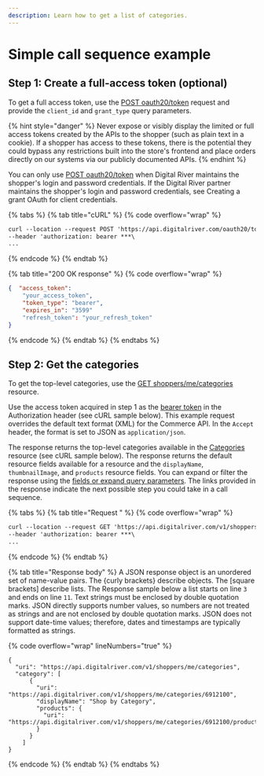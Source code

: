 ```yaml
---
description: Learn how to get a list of categories.
---
```


# Simple call sequence example

## Step 1: Create a full-access token (optional)

To get a full access token, use the [POST oauth20/token](https://www.digitalriver.com/docs/commerce-shopper-api/#tag/Token/paths/\~1oauth20\~1token%20\(ROPC\)/post) request and provide the `client_id` and `grant_type` query parameters.

{% hint style="danger" %}
Never expose or visibly display the limited or full access tokens created by the APIs to the shopper (such as plain text in a cookie). If a shopper has access to these tokens, there is the potential they could bypass any restrictions built into the store's frontend and place orders directly on our systems via our publicly documented APIs.
{% endhint %}

You can only use [POST oauth20/token](https://www.digitalriver.com/docs/commerce-shopper-api/#tag/Token/paths/\~1oauth20\~1token%20\(ROPC\)/post) when Digital River maintains the shopper's login and password credentials. If the Digital River partner maintains the shopper's login and password credentials, see Creating a grant OAuth for client credentials.

{% tabs %}
{% tab title="cURL" %}
{% code overflow="wrap" %}
```html
curl --location --request POST 'https://api.digitalriver.com/oauth20/token?client_id={clientId}&grant_type={password}' \
--header 'authorization: bearer ***\ 
...
```
{% endcode %}
{% endtab %}

{% tab title="200 OK response" %}
{% code overflow="wrap" %}
```json
{  "access_token": 
    "your_access_token",  
    "token_type": "bearer",  
    "expires_in": "3599"  
    "refresh_token": "your_refresh_token" 
}
```
{% endcode %}
{% endtab %}
{% endtabs %}

## Step 2: Get the categories

To get the top-level categories, use the [GET shoppers/me/categories](https://www.digitalriver.com/docs/commerce-shopper-api/#tag/Categories/paths/\~1v1\~1shoppers\~1me\~1categories/get) resource.

Use the access token acquired in step 1 as the [bearer token](https://tools.ietf.org/html/rfc6750) in the Authorization header (see cURL sample below). This example request overrides the default text format (XML) for the Commerce API. In the `Accept` header, the format is set to JSON as `application/json`.

The response returns the top-level categories available in the [Categories ](https://www.digitalriver.com/docs/commerce-shopper-api/#tag/Categories)resource (see cURL sample below). The response returns the default resource fields available for a resource and the `displayName`, `thumbnailImage`, and `products` resource fields. You can expand or filter the response using the [fields or expand query parameters](../../general-resources/common-shoppers-and-admin-apis-reference/fields-and-expand-query-parameters.md). The links provided in the response indicate the next possible step you could take in a call sequence.

{% tabs %}
{% tab title="Request " %}
{% code overflow="wrap" %}
```html
curl --location --request GET 'https://api.digitalriver.com/v1/shoppers/me/categories' \
--header 'authorization: bearer ***\ 
...
```
{% endcode %}
{% endtab %}

{% tab title="Response body" %}
A JSON response object is an unordered set of name-value pairs. The {curly brackets} describe objects. The \[square brackets] describe lists. The Response sample below a list starts on line `3` and ends on line `11`. Text strings must be enclosed by double quotation marks. JSON directly supports number values, so numbers are not treated as strings and are not enclosed by double quotation marks. JSON does not support date-time values; therefore, dates and timestamps are typically formatted as strings.

{% code overflow="wrap" lineNumbers="true" %}
```
{
  "uri": "https://api.digitalriver.com/v1/shoppers/me/categories",
  "category": [
      {
        "uri": "https://api.digitalriver.com/v1/shoppers/me/categories/6912100",
        "displayName": "Shop by Category",
        "products": {
          "uri": "https://api.digitalriver.com/v1/shoppers/me/categories/6912100/products" 
        }
      }
    ]
}
```
{% endcode %}
{% endtab %}
{% endtabs %}
